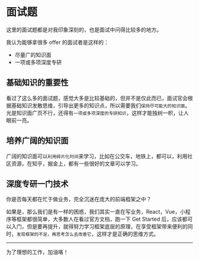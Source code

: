 # 面试题

这里的面试题都是对我印象深刻的，也是面试中问得比较多的地方。

我认为能够拿很多 offer 的面试者是这样的：

- 尽量广的知识面
- 一项或多项深度专研

## 基础知识的重要性

看过了这么多的面试题，感觉大多是比较基础的，但并不是仅此而已，面试官会根据基础知识发散思维，引导出更多的知识点，所以需要我们`保持尽可能大的知识面`。光是知识面广页不行，还得有`一项或多项深度的专研知识`，这样才能独树一帜，让人眼前一亮。

## 培养广阔的知识面

广阔的知识面可以`利用碎片化时间`来学习，比如在公交车，地铁上，都可以，利用社区资源，在知乎，掘金上，都有一些很好的文章可以学习。

## 深度专研一门技术

你是否每天都在忙于做业务，完全沉迷在庞大的前端框架之中？

如果是，那么我们是有一样的困惑，我们其实一直在写业务，React，Vue，小程序等框架都很简单，大多数人在看过官方文档，跑一下 Get Started 后，应该都可以入门，但是要再提升，就得努力学习框架底层的原理，在享受框架带来便利的同时，`发现框架的不足，再思考怎么去改善它`，这样才是正确的思维方式。

---

为了理想的工作，加油咯！
